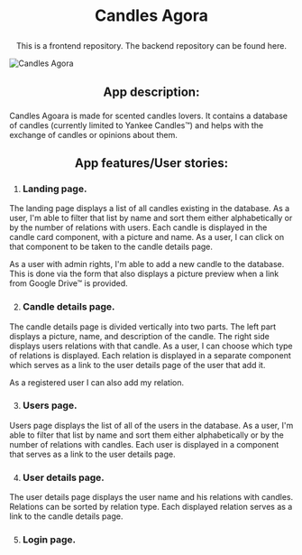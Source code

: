 
# <p align="center"> Candles Agora </p>
<p align="center"> This is a frontend repository. The backend repository can be found here. </p>


![Candles Agora](https://github.com/WojciechLisCode/candles-agora-frontend/blob/development/Peek%202021-06-28%2008-39.gif)

## <p align="center"> App description: </p>

Candles Agoara is made for scented candles lovers. It contains a database of candles (currently limited to Yankee Candles™) and helps with the exchange of candles or opinions about them.

## <p align="center"> App features/User stories: </p>

1. ### Landing page.
<p>The landing page displays a list of all candles existing in the database. As a user, I'm able to filter that list by name and sort them either alphabetically or by the number of relations with users. Each candle is displayed in the candle card component, with a picture and name. As a user, I can click on that component to be taken to the candle details page.</p> 
<p>As a user with admin rights, I'm able to add a new candle to the database. This is done via the form that also displays a picture preview when a link from Google Drive™ is provided.</p>

2. ### Candle details page.

<p>The candle details page is divided vertically into two parts. The left part displays a picture, name, and description of the candle. The right side displays users relations with that candle. As a user, I can choose which type of relations is displayed. Each relation is displayed in a separate component which serves as a link to the user details page of the user that add it. </p>
<p>As a registered user I can also add my relation.</p>

3. ### Users page.

<p>Users page displays the list of all of the users in the database. As a user, I'm able to filter that list by name and sort them either alphabetically or by the number of relations with candles. Each user is displayed in a component that serves as a link to the user details page.</p>

4. ### User details page.

<p>The user details page displays the user name and his relations with candles. Relations can be sorted by relation type. Each displayed relation serves as a link to the candle details page.

5. ### Login page.
